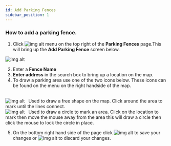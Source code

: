 ```yaml
---
id: Add Parking Fences
sidebar_position: 1
---
```


### How to add a parking fence.

1. Click ![img alt](/img/add-btn.png) menu on the top right of the **Parking Fences** page.This will bring up the **Add Parking Fence** screen below.

![img alt](/img/add-parking-fence.png)

2. Enter a **Fence Name**
3. **Enter address** in the search box to bring up a location on the map.
4. To draw a parking area use one of the two icons below. These icons can be found on the menu on the right handside of the map.<br/><br/>

![img alt](/img/draw-polygon.png) &nbsp; Used to draw a free shape on the map. Click around the area to mark until the lines connect. <br/>
![img alt](/img/draw-circle.png) &nbsp; Used to draw a circle to mark an area. Click on the location to mark then move the mouse away from the area this will draw a circle then click the mouse to lock the circle in place. <br/>

5. On the bottom right hand side of the page click ![img alt](/img/save-btn.png) to save your changes or ![img alt](/img/cancel-btn.png) to discard your changes.
